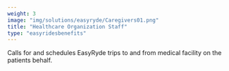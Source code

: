 ```yaml
---
weight: 3
image: "img/solutions/easyryde/Caregivers01.png"
title: "Healthcare Organization Staff"
type: "easyridesbenefits"
---
```

Calls for and schedules EasyRyde trips to and from medical facility on the patients behalf.